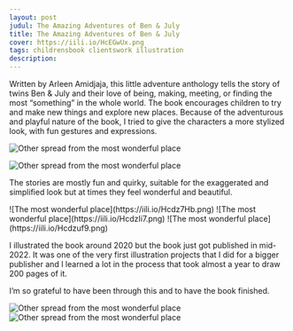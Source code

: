 ```yaml
---
layout: post
judul: The Amazing Adventures of Ben & July
title: The Amazing Adventures of Ben & July
cover: https://iili.io/HcEGwUx.png
tags: childrensbook clientswork illustration
description: 
---
```


Written by Arleen Amidjaja, this little adventure anthology tells the story of twins Ben & July and their love of being, making, meeting, or finding the most “something” in the whole world. The book encourages children to try and make new things and explore new places. Because of the adventurous and playful nature of the book, I tried to give the characters a more stylized look, with fun gestures and expressions.

![Other spread from the most wonderful place](https://iili.io/HcJgPBj.png)

![Other spread from the most wonderful place](https://iili.io/HcJ4uVa.png)

The stories are mostly fun and quirky, suitable for the exaggerated and simplified look but at times they feel wonderful and beautiful.

<div class="imgmedium" markdown="1">
![The most wonderful place](https://iili.io/Hcdz7Hb.png)
![The most wonderful place](https://iili.io/HcdzIi7.png)
![The most wonderful place](https://iili.io/Hcdzuf9.png)
</div>

I illustrated the book around 2020 but the book just got published in mid-2022. It was one of the very first illustration projects that I did for a bigger publisher and I learned a lot in the process that took almost a year to draw 200 pages of it.

I’m so grateful to have been through this and to have the book finished.

![Other spread from the most wonderful place](https://iili.io/HcdzAle.png)
![Other spread from the most wonderful place](https://iili.io/HcJg8k7.png)

